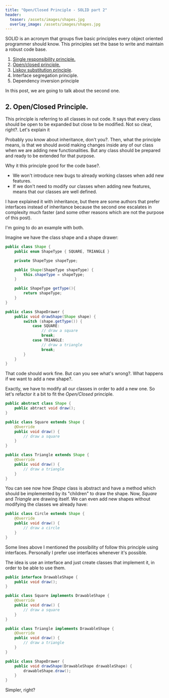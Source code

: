 ```yaml
---
title: "Open/Closed Principle - SOLID part 2"
header:
  teaser: /assets/images/shapes.jpg
  overlay_image: /assets/images/shapes.jpg
---
```


SOLID is an acronym that groups five basic principles every object oriented programmer should know. This principles set the base to write and maintain a robust code base.

1. [Single responsibility principle.](../2018-04-30-SOLID-S.md)
2. [Open/closed principle.](../2018-05-03-SOLID-O.md)
3. [Liskov substitution principle](../2018-05-04-SOLID-L.md).
4. Interface segregation principle.
5. Dependency inversion principle

In this post, we are going to talk about the second one.

## 2. Open/Closed Principle.

This principle is referring to all classes in out code. It says that every class should be open to be expanded but close to be modified. Not so clear, right?. Let's explain it

Probably you know about inheritance, don't you?. Then, what the principle means, is that we should avoid making changes inside any of our class when we are adding new functionalities. But any class should be prepared and ready to be extended for that purpose.

Why it this principle good for the code base?.
- We won't introduce new bugs to already working classes when add new features.
- If we don't need to modify our classes when adding new features, means that our classes are well defined.

I have explained it with inheritance, but there are some authors that prefer interfaces instead of inheritance because the second one escalates in complexity much faster (and some other reasons which are not the purpose of this post).

I'm going to do an example with both.

Imagine we have the class shape and a shape drawer:

```java
public class Shape {
	public enum ShapeType { SQUARE, TRIANGLE }

	private ShapeType shapeType;

	public Shape(ShapeType shapeType) {
		this.shapeType = shapeType;
	}

	public ShapeType getType(){
        return shapeType;
    }
}
```
```java
public class ShapeDrawer {
	public void drawShape(Shape shape) {
	    switch (shape.getType()) {
	        case SQUARE:
	            // draw a square
	            break;
	        case TRIANGLE:
	            // draw a triangle
	            break;
	    }
	}
}
```

That code should work fine. But can you see what's wrong?. What happens if we want to add a new shape?.

Exactly, we have to modify all our classes in order to add a new one. So let's refactor it a bit to fit the _Open/Closed_ principle.

```java
public abstract class Shape {
	public abtract void draw();
}
```

```java
public class Square extends Shape {
	@Override
	public void draw() {
		// draw a square
	}
}
```

```java
public class Triangle extends Shape {
	@Override
	public void draw() {
		// draw a triangle
	}
}
```

You can see now how _Shape_ class is abstract and have a method which should be implemented by its "children" to draw the shape. Now, _Square_ and _Triangle_ are drawing itself. We can even add new shapes without modifying the classes we already have:

```java
public class Circle extends Shape {
	@Override
	public void draw() {
		// draw a circle
	}
}
```

Some lines above I mentioned the possibility of follow this principle using interfaces. Personally I prefer use interfaces whenever it's possible.

The idea is use an interface and just create classes that implement it, in order to be able to use them.

```java
public interface DrawableShape {
	public void draw();
}
```

```java
public class Square implements DrawableShape {
	@Override
	public void draw() {
		// draw a square
	}
}
```

```java
public class Triangle implements DrawableShape {
	@Override
	public void draw() {
		// draw a triangle
	}
}
```

```java
public class ShapeDrawer {
	public void drawShape(DrawableShape drawableShape) {
	    drawableShape.draw();
	}
}
```

Simpler, right?
